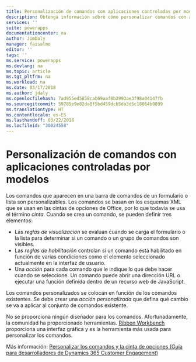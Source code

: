 ```yaml
---
title: Personalización de comandos con aplicaciones controladas por modelos | Microsoft Docs
description: Obtenga información sobre cómo personalizar comandos con aplicaciones controladas por modelos.
services: ''
suite: powerapps
documentationcenter: na
author: JimDaly
manager: faisalmo
editor: ''
tags: ''
ms.service: powerapps
ms.devlang: na
ms.topic: article
ms.tgt_pltfrm: na
ms.workload: na
ms.date: 03/17/2018
ms.author: jdaly
ms.openlocfilehash: 7ad955ed5858cab69aaf8b2993ae3f98a04147fb
ms.sourcegitcommit: 59785e9e82da8f5bd459dcb5da3d5c18064b0899
ms.translationtype: HT
ms.contentlocale: es-ES
ms.lasthandoff: 03/22/2018
ms.locfileid: "30024558"
---
```

# <a name="customize-commands-with-model-driven-apps"></a>Personalización de comandos con aplicaciones controladas por modelos 

Los comandos que aparecen en una barra de comandos de un formulario o lista son personalizables. Los comandos se basan en los esquemas XML que se usan en las cintas de opciones de Office, por lo que todavía se usa el término *cinta*. Cuando se crea un comando, se pueden definir tres elementos:

- Las *reglas de visualización* se evalúan cuando se carga el formulario o la lista para determinar si un comando o un grupo de comandos son visibles.
- Las *reglas de habilitación* controlan si un comando está habilitado en función de varias condiciones como el elemento seleccionado actualmente en la interfaz de usuario.
- Una *acción* para cada comando que le indique lo que debe hacer cuando se seleccione. Un comando puede abrir una dirección URL o ejecutar una función definida dentro de un recurso web de JavaScript.

Los comandos personalizados se colocan en función de los comandos existentes. Se debe crear una *acción personalizada* que defina qué cambio se va a aplicar al conjunto de comandos existente. 

No se proporciona ningún diseñador para los comandos. Afortunadamente, la comunidad ha proporcionado herramientas. [Ribbon Workbench](http://www.develop1.net/public/rwb/ribbonworkbench.aspx) proporciona una interfaz gráfica y es la herramienta más usada para personalizar los comandos.

Más información: [Personalizar los comandos y la cinta de opciones (Guía para desarrolladores de Dynamics 365 Customer Engagement)](/dynamics365/customer-engagement/developer/customize-dev/customize-commands-ribbon)


